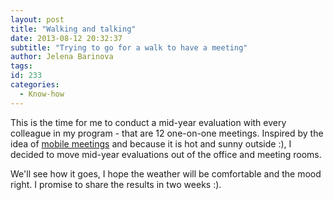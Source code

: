 ```yaml
---
layout: post
title: "Walking and talking"
date: 2013-08-12 20:32:37
subtitle: "Trying to go for a walk to have a meeting"
author: Jelena Barinova
tags:
id: 233
categories:
  - Know-how
---
```


This is the time for me to conduct a mid-year evaluation with every colleague in my program - that are 12 one-on-one meetings. Inspired by the idea of [mobile meetings](http://www.npr.org/blogs/health/2013/01/25/170264905/walk-while-you-talk-the-meeting-goes-mobile) and because it is hot and sunny outside :), I decided to move mid-year evaluations out of the office and meeting rooms.

We'll see how it goes, I hope the weather will be comfortable and the mood right. I promise to share the results in two weeks :).